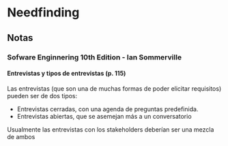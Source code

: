 # Needfinding

## Notas

<h3>Sofware Enginnering 10th Edition - Ian Sommerville</h3>

<h4>Entrevistas y tipos de entrevistas (p. 115) </h4>

Las entrevistas (que son una de muchas formas de poder elicitar requisitos) pueden ser de dos tipos:
 - Entrevistas cerradas, con una agenda de preguntas predefinida.
 - Entrevistas abiertas, que se asemejan más a un conversatorio

Usualmente las entrevistas con los stakeholders deberían ser una mezcla de ambos